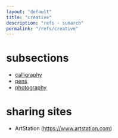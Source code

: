 ```yaml
---
layout: "default"
title: "creative"
description: "refs - sunarch"
permalink: "/refs/creative"
---
```


# subsections

- [calligraphy](calligraphy.md)
- [pens](pens.md)
- [photography](photography.md)

# sharing sites

- ArtStation (https://www.artstation.com)
